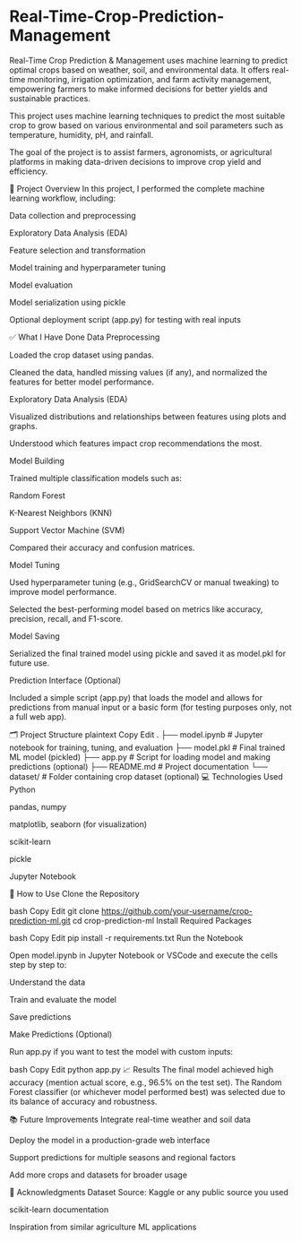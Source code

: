 # Real-Time-Crop-Prediction-Management
Real-Time Crop Prediction &amp; Management uses machine learning to predict optimal crops based on weather, soil, and environmental data. It offers real-time monitoring, irrigation optimization, and farm activity management, empowering farmers to make informed decisions for better yields and sustainable practices.

This project uses machine learning techniques to predict the most suitable crop to grow based on various environmental and soil parameters such as temperature, humidity, pH, and rainfall.

The goal of the project is to assist farmers, agronomists, or agricultural platforms in making data-driven decisions to improve crop yield and efficiency.

📌 Project Overview
In this project, I performed the complete machine learning workflow, including:

Data collection and preprocessing

Exploratory Data Analysis (EDA)

Feature selection and transformation

Model training and hyperparameter tuning

Model evaluation

Model serialization using pickle

Optional deployment script (app.py) for testing with real inputs

✅ What I Have Done
Data Preprocessing

Loaded the crop dataset using pandas.

Cleaned the data, handled missing values (if any), and normalized the features for better model performance.

Exploratory Data Analysis (EDA)

Visualized distributions and relationships between features using plots and graphs.

Understood which features impact crop recommendations the most.

Model Building

Trained multiple classification models such as:

Random Forest

K-Nearest Neighbors (KNN)

Support Vector Machine (SVM)

Compared their accuracy and confusion matrices.

Model Tuning

Used hyperparameter tuning (e.g., GridSearchCV or manual tweaking) to improve model performance.

Selected the best-performing model based on metrics like accuracy, precision, recall, and F1-score.

Model Saving

Serialized the final trained model using pickle and saved it as model.pkl for future use.

Prediction Interface (Optional)

Included a simple script (app.py) that loads the model and allows for predictions from manual input or a basic form (for testing purposes only, not a full web app).

🗂️ Project Structure
plaintext
Copy
Edit
.
├── model.ipynb          # Jupyter notebook for training, tuning, and evaluation
├── model.pkl            # Final trained ML model (pickled)
├── app.py               # Script for loading model and making predictions (optional)
├── README.md            # Project documentation
└── dataset/             # Folder containing crop dataset (optional)
💻 Technologies Used
Python

pandas, numpy

matplotlib, seaborn (for visualization)

scikit-learn

pickle

Jupyter Notebook

🔮 How to Use
Clone the Repository

bash
Copy
Edit
git clone https://github.com/your-username/crop-prediction-ml.git
cd crop-prediction-ml
Install Required Packages

bash
Copy
Edit
pip install -r requirements.txt
Run the Notebook

Open model.ipynb in Jupyter Notebook or VSCode and execute the cells step by step to:

Understand the data

Train and evaluate the model

Save predictions

Make Predictions (Optional)

Run app.py if you want to test the model with custom inputs:

bash
Copy
Edit
python app.py
📈 Results
The final model achieved high accuracy (mention actual score, e.g., 96.5% on the test set). The Random Forest classifier (or whichever model performed best) was selected due to its balance of accuracy and robustness.

📚 Future Improvements
Integrate real-time weather and soil data

Deploy the model in a production-grade web interface

Support predictions for multiple seasons and regional factors

Add more crops and datasets for broader usage

🙌 Acknowledgments
Dataset Source: Kaggle or any public source you used

scikit-learn documentation

Inspiration from similar agriculture ML applications

